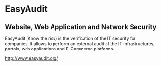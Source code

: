 # EasyAudit
## Website, Web Application and Network Security

EasyAudit (Know the risk) is the verification of the IT security for companies. It allows to perform an external audit of the IT infrastructures, portals, web applications and E-Commerce platforms.

http://www.easyaudit.org/
